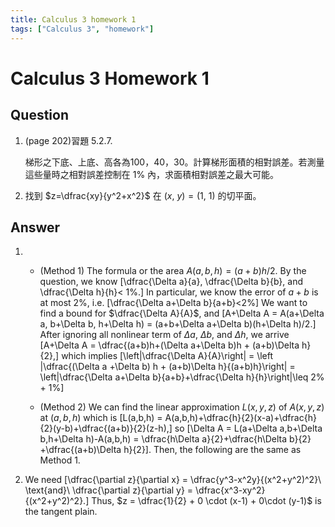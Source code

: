 ```yaml
---
title: Calculus 3 homework 1
tags: ["Calculus 3", "homework"]
---
```

# Calculus 3 Homework 1

## Question

1. (page 202)習題 5.2.7.
<ul>
	梯形之下底、上底、高各為100，40，30。計算梯形面積的相對誤差。若測量這些量時之相對誤差控制在 1% 內，求面積相對誤差之最大可能。
</ul>

2. 找到 $z=\dfrac{xy}{y^2+x^2}$ 在 $(x,\ y)=(1,\ 1)$ 的切平面。

## Answer
1. 
	* (Method 1) The formula or the area $A(a,b,h)=(a+b)h/2$. By the question, we know
	\[\dfrac{\Delta a}{a}, \dfrac{\Delta b}{b}, and \dfrac{\Delta h}{h}< 1\%.\]
	In particular, we know the error of $a+b$ is at most $2\%$, i.e.
	\[\dfrac{\Delta a+\Delta b}{a+b}<2\%\]
	We want to find a bound for $\dfrac{\Delta A}{A}$, and
	\[A+\Delta A = A(a+\Delta a, b+\Delta b, h+\Delta h) = (a+b+\Delta a+\Delta b)(h+\Delta h)/2.\]
	After ignoring all nonlinear term of $\Delta a$, $\Delta b$, and $\Delta h$, we arrive
	\[A+\Delta A = \dfrac{(a+b)h+(\Delta a+\Delta b)h + (a+b)\Delta h}{2},\]
	which implies
	\[\left|\dfrac{\Delta A}{A}\right| = \left |\dfrac{(\Delta a +\Delta b) h + (a+b)\Delta h}{(a+b)h}\right| = \left|\dfrac{\Delta a+\Delta b}{a+b}+\dfrac{\Delta h}{h}\right|\leq 2\% + 1\%\]

	* (Method 2) We can find the linear approximation $L(x,y,z)$ of $A(x,y,z)$ at $(a,b,h)$ which is
	\[L(a,b,h) = A(a,b,h)+\dfrac{h}{2}(x-a)+\dfrac{h}{2}(y-b)+\dfrac{(a+b)}{2}(z-h),\]
	so
	\[\Delta A = L(a+\Delta a,b+\Delta b,h+\Delta h)-A(a,b,h) = \dfrac{h\Delta a}{2}+\dfrac{h\Delta b}{2} +\dfrac{(a+b)\Delta h}{2}\].
	Then, the following are the same as Method 1.

2. We need
	\[\dfrac{\partial z}{\partial x} = \dfrac{y^3-x^2y}{(x^2+y^2)^2}\ \text{and}\ \dfrac{\partial z}{\partial y} = \dfrac{x^3-xy^2}{(x^2+y^2)^2}.\]
Thus, $z = \dfrac{1}{2} + 0 \cdot (x-1) + 0\cdot (y-1)$ is the tangent plain. 